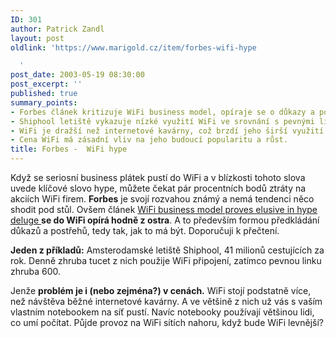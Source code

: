 ```yaml
---
ID: 301
author: Patrick Zandl
layout: post
oldlink: 'https://www.marigold.cz/item/forbes-wifi-hype

  '
post_date: 2003-05-19 08:30:00
post_excerpt: ''
published: true
summary_points:
- Forbes článek kritizuje WiFi business model, opíraje se o důkazy a postřehy.
- Shiphool letiště vykazuje nízké využití WiFi ve srovnání s pevnými linkami.
- WiFi je dražší než internetové kavárny, což brzdí jeho širší využití.
- Cena WiFi má zásadní vliv na jeho budoucí popularitu a růst.
title: Forbes -  WiFi hype
---
```


<p>
Když se seriosní business plátek pustí do WiFi a v blízkosti tohoto slova uvede klíčové slovo hype, můžete čekat pár procentních bodů ztráty na akciích WiFi firem. <STRONG>Forbes</STRONG> je svojí rozvahou známý a nemá tendenci něco shodit pod stůl. Ovšem článek <A href="http://www.forbes.com/technology/newswire/2003/05/13/rtr968670.html" target=_blank>WiFi business model proves elusive in hype deluge </A><STRONG>se do WiFi opírá hodně z ostra</STRONG>. A to především formou předkládání důkazů a postřehů, tedy tak, jak to má být. Doporučuji k přečtení.</p>

<p>
<STRONG>Jeden z příkladů:</STRONG> Amsterodamské letiště Shiphool, 41 milionů cestujících za rok. Denně zhruba tucet z nich použije WiFi připojení, zatímco pevnou linku zhruba 600. </p>

<p>
Jenže <STRONG>problém je i (nebo zejména?) v cenách.</STRONG> WiFi stojí podstatně více, než návštěva běžné internetové kavárny. A ve většině z nich už vás s vaším vlastním notebookem na síť pustí. Navíc notebooky používají většinou lidi, co umí počítat. Půjde provoz na WiFi sítích nahoru, když bude WiFi levnější?</p>